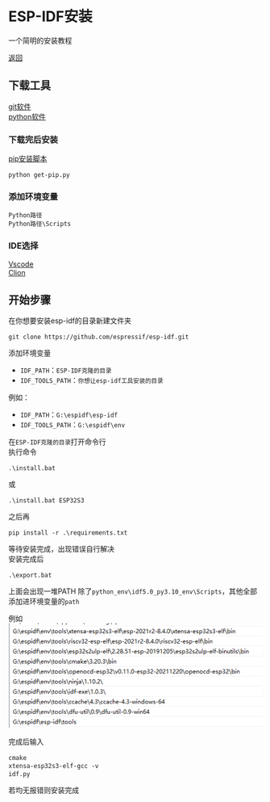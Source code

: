 # ESP-IDF安装
一个简明的安装教程

[返回](/README.md)

## 下载工具

[git软件](https://git-scm.com/downloads)  
[python软件](https://www.python.org/downloads/)  

### 下载完后安装

[pip安装脚本](https://bootstrap.pypa.io/get-pip.py)

```
python get-pip.py
```

### 添加环境变量

`Python路径`  
`Python路径\Scripts`


### IDE选择

[Vscode](https://code.visualstudio.com/)  
[Clion](https://www.jetbrains.com/clion/)

## 开始步骤

在你想要安装esp-idf的目录新建文件夹
```
git clone https://github.com/espressif/esp-idf.git
```

添加环境变量

- `IDF_PATH`：`ESP-IDF克隆的目录`
- `IDF_TOOLS_PATH`：`你想让esp-idf工具安装的目录`

例如：

- `IDF_PATH`：`G:\espidf\esp-idf`
- `IDF_TOOLS_PATH`：`G:\espidf\env`

在`ESP-IDF克隆的目录`打开命令行  
执行命令
```
.\install.bat
```
或
```
.\install.bat ESP32S3
```
之后再
```
pip install -r .\requirements.txt
```

等待安装完成，出现错误自行解决  
安装完成后
```
.\export.bat
```

上面会出现一堆PATH
除了`python_env\idf5.0_py3.10_env\Scripts`，其他全部添加进环境变量的`path`

例如  
![](./pic/pic1.png)

完成后输入
```
cmake
xtensa-esp32s3-elf-gcc -v
idf.py
```

若均无报错则安装完成